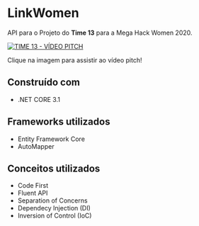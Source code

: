 # LinkWomen

API para o Projeto do **Time 13** para a Mega Hack Women 2020.

[![TIME 13 - VÍDEO PITCH](/assets/images/index-logo.svg)](https://youtu.be/mdtwVH90iWE)

Clique na imagem para assistir ao vídeo pitch!

## Construído com

* .NET CORE 3.1

## Frameworks utilizados

* Entity Framework Core 
* AutoMapper 

## Conceitos utilizados

* Code First
* Fluent API 
* Separation of Concerns 
* Dependecy Injection (DI)
* Inversion of Control (IoC)

